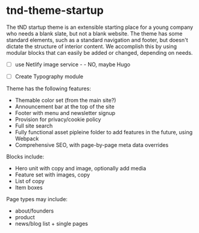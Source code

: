 # tnd-theme-startup

The tND startup theme is an extensible starting place for a young company who needs a blank slate, but not a blank website. The theme has some standard elements, such as a standard navigation and footer, but doesn't dictate the structure of interior content. We accomplish this by using modular blocks that can easily be added or changed, depending on needs. 


- [ ] use Netlify image service - - NO, maybe Hugo
- [ ] Create Typography module


Theme has the following features:

- Themable color set (from the main site?)
- Announcement bar at the top of the site
- Footer with menu and newsletter signup
- Provision for privacy/cookie policy
- Full site search
- Fully functional asset pipleine folder to add features in the future, using Webpack
- Comprehensive SEO, with page-by-page meta data overrides




Blocks include:

- Hero unit with copy and image, optionally add media
- Feature set with images, copy
- List of copy
- Item boxes

Page types may include:

- about/founders
- product
- news/blog list + single pages
